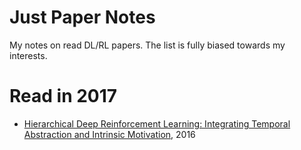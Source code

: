 # Just Paper Notes
My notes on read DL/RL papers. The list is fully biased towards my interests.


# Read in 2017

* [Hierarchical Deep Reinforcement Learning:
Integrating Temporal Abstraction and
Intrinsic Motivation](https://github.com/persiyanov/just-paper-notes/blob/master/h-dqn.md), 2016
